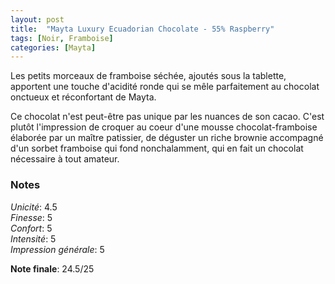 ```yaml
---
layout: post
title:  "Mayta Luxury Ecuadorian Chocolate - 55% Raspberry"
tags: [Noir, Framboise] 
categories: [Mayta]
---
```



Les petits morceaux de framboise séchée, ajoutés sous la tablette, apportent une touche d'acidité ronde qui se mêle parfaitement au chocolat onctueux et réconfortant de Mayta.

Ce chocolat n'est peut-être pas unique par les nuances de son cacao. C'est plutôt l'impression de croquer au coeur d'une mousse chocolat-framboise élaborée par un maître patissier, de déguster un riche brownie accompagné d'un sorbet framboise qui fond nonchalamment, qui en fait un chocolat nécessaire à tout amateur.

### Notes

_Unicité_: 4.5  
_Finesse_: 5  
_Confort_: 5  
_Intensité_: 5  
_Impression générale_: 5

**Note finale**: 24.5/25